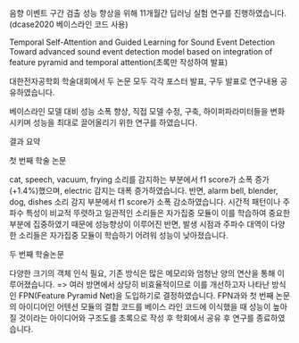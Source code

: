 음향 이벤트 구간 검출 성능 향상을 위해 11개월간 딥러닝 실험 연구를 진행하였습니다.(dcase2020 베이스라인 코드 사용)

Temporal Self-Attention and Guided Learning for Sound Event Detection
Toward advanced sound event detection model based on integration of feature pyramid and temporal attention(초록만 작성하여 발표) 

대한전자공학회 학술대회에서 두 논문 모두 각각 포스터 발표, 구두 발표로 연구내용 공유하였습니다.

베이스라인 모델 대비 성능 소폭 향상, 직접 모델 수정, 구축, 하이퍼파라미터들을 변화 시키며 성능을 최대로 끌어올리기 위한 연구를 하였습니다.

결과 요약

첫 번째 학술 논문
 
cat, speech, vacuum, frying 소리를 감지하는 부분에서 f1 score가 소폭 증가(+1.4%)했으며, electric 감지는 대폭 증가하였습니다. 반면, alarm bell, blender, dog, dishes 소리 감지 부분에서 f1 score가 소폭 감소하였습니다. 시간적 패턴이나 주파수 특성이 비교적 뚜렷하고 일관적인 소리들은 자가집중 모듈이 이를 학습하여 중요한 부분에 집중하였기 때문에 성능향상이 이루어진 반면, 발생 시점과 주파수 대역이 다양한 소리들은 자가집중 모듈이 학습하기 어려워 성능이 낮아졌습니다.

두 번째 학술논문

다양한 크기의 객체 인식 필요, 기존 방식은 많은 메모리와 엄청난 양의 연산을 통해 이루어졌습니다. => 여러 방면에서 상당히 비효율적이므로 이를 개선하고자 나타난 방식인 FPN(Feature Pyramid Net)을 도입하기로 결정하였습니다.
FPN과와 첫 번째 논문의 아이디어인 어텐션 모듈의 결합 코드를 베이스 라인 코드에 이식했을 때 성능이 높아질 것이라는 아이디어와 구조도를 초록으로 작성 후 학회에서 공유 후 연구를 종료하였습니다.
